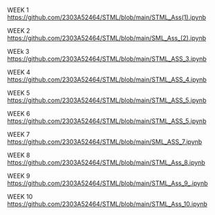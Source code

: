 WEEK 1 
https://github.com/2303A52464/STML/blob/main/STML_Ass(1).ipynb


WEEK 2
https://github.com/2303A52464/STML/blob/main/SML_Ass_(2).ipynb


WEEk 3
https://github.com/2303A52464/STML/blob/main/STML_ASS_3.ipynb


WEEK 4
https://github.com/2303A52464/STML/blob/main/STML_ASS_4.ipynb


WEEK 5
https://github.com/2303A52464/STML/blob/main/STML_ASS_5.ipynb


WEEK 6
https://github.com/2303A52464/STML/blob/main/STML_ASS_5.ipynb


WEEK 7
https://github.com/2303A52464/STML/blob/main/SML_ASS_7.ipynb

WEEK 8
https://github.com/2303A52464/STML/blob/main/STML_Ass_8.ipynb

WEEK 9 
https://github.com/2303A52464/STML/blob/main/STML_Ass_9_.ipynb

WEEK 10
https://github.com/2303A52464/STML/blob/main/STML_Ass_10.ipynb


















